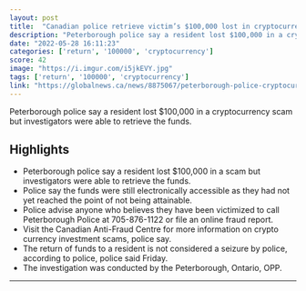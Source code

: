 ```yaml
---
layout: post
title:  "Canadian police retrieve victim’s $100,000 lost in cryptocurrency scam"
description: "Peterborough police say a resident lost $100,000 in a cryptocurrency scam but investigators were able to retrieve the funds."
date: "2022-05-28 16:11:23"
categories: ['return', '100000', 'cryptocurrency']
score: 42
image: "https://i.imgur.com/i5jkEVY.jpg"
tags: ['return', '100000', 'cryptocurrency']
link: "https://globalnews.ca/news/8875067/peterborough-police-cryptocurrency-scam-money-retrieved/"
---
```


Peterborough police say a resident lost $100,000 in a cryptocurrency scam but investigators were able to retrieve the funds.

## Highlights

- Peterborough police say a resident lost $100,000 in a scam but investigators were able to retrieve the funds.
- Police say the funds were still electronically accessible as they had not yet reached the point of not being attainable.
- Police advise anyone who believes they have been victimized to call Peterborough Police at 705-876-1122 or file an online fraud report.
- Visit the Canadian Anti-Fraud Centre for more information on crypto currency investment scams, police say.
- The return of funds to a resident is not considered a seizure by police, according to police, police said Friday.
- The investigation was conducted by the Peterborough, Ontario, OPP.

---
